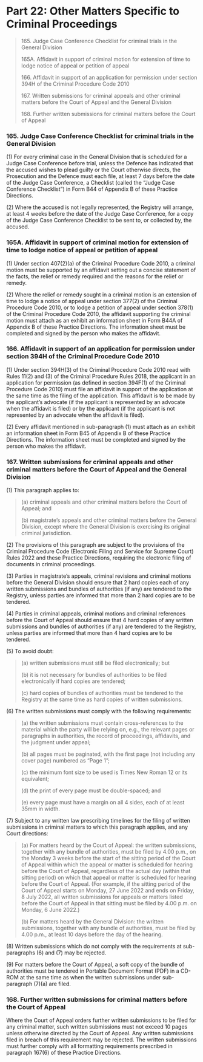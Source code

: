 # Part 22: Other Matters Specific to Criminal Proceedings

> 165\. Judge Case Conference Checklist for criminal trials in the General Division
>
> 165A. Affidavit in support of criminal motion for extension of time to lodge notice of appeal or petition of appeal
>
> 166\. Affidavit in support of an application for permission under section 394H of the Criminal Procedure Code 2010
>
> 167\. Written submissions for criminal appeals and other criminal matters before the Court of Appeal and the General Division
>
> 168\. Further written submissions for criminal matters before the Court of Appeal

### 165. Judge Case Conference Checklist for criminal trials in the General Division <a href="#id-165-judge-case-conference-checklist-for-criminal-trials-in-the-general-division" id="id-165-judge-case-conference-checklist-for-criminal-trials-in-the-general-division"></a>

(1) For every criminal case in the General Division that is scheduled for a Judge Case Conference before trial, unless the Defence has indicated that the accused wishes to plead guilty or the Court otherwise directs, the Prosecution and the Defence must each file, at least 7 days before the date of the Judge Case Conference, a Checklist (called the “Judge Case Conference Checklist”) in Form B44 of Appendix B of these Practice Directions.

(2) Where the accused is not legally represented, the Registry will arrange, at least 4 weeks before the date of the Judge Case Conference, for a copy of the Judge Case Conference Checklist to be sent to, or collected by, the accused.

### 165A. Affidavit in support of criminal motion for extension of time to lodge notice of appeal or petition of appeal <a href="#id-165-judge-case-conference-checklist-for-criminal-trials-in-the-general-division" id="id-165-judge-case-conference-checklist-for-criminal-trials-in-the-general-division"></a>

(1) Under section 407(2)(a) of the Criminal Procedure Code 2010, a criminal motion must be supported by an affidavit setting out a concise statement of the facts, the relief or remedy required and the reasons for the relief or remedy.

(2) Where the relief or remedy sought in a criminal motion is an extension of time to lodge a notice of appeal under section 377(2) of the Criminal Procedure Code 2010, or to lodge a petition of appeal under section 378(1) of the Criminal Procedure Code 2010, the affidavit supporting the criminal motion must attach as an exhibit an information sheet in Form B44A of Appendix B of these Practice Directions. The information sheet must be completed and signed by the person who makes the affidavit.

### 166. Affidavit in support of an application for permission under section 394H of the Criminal Procedure Code 2010 <a href="#id-166-affidavit-in-support-of-an-application-for-permission-under-section-394h-of-the-criminal-procedu" id="id-166-affidavit-in-support-of-an-application-for-permission-under-section-394h-of-the-criminal-procedu"></a>

(1) Under section 394H(3) of the Criminal Procedure Code 2010 read with Rules 11(2) and (3) of the Criminal Procedure Rules 2018, the applicant in an application for permission (as defined in section 394F(1) of the Criminal Procedure Code 2010) must file an affidavit in support of the application at the same time as the filing of the application. This affidavit is to be made by the applicant’s advocate (if the applicant is represented by an advocate when the affidavit is filed) or by the applicant (if the applicant is not represented by an advocate when the affidavit is filed).

(2) Every affidavit mentioned in sub-paragraph (1) must attach as an exhibit an information sheet in Form B45 of Appendix B of these Practice Directions. The information sheet must be completed and signed by the person who makes the affidavit.

### 167. Written submissions for criminal appeals and other criminal matters before the Court of Appeal and the General Division <a href="#id-167-written-submissions-for-criminal-appeals-and-other-criminal-matters-before-the-court-of-appeal-a" id="id-167-written-submissions-for-criminal-appeals-and-other-criminal-matters-before-the-court-of-appeal-a"></a>

(1) This paragraph applies to:

> (a) criminal appeals and other criminal matters before the Court of Appeal; and
>
> (b) magistrate’s appeals and other criminal matters before the General Division, except where the General Division is exercising its original criminal jurisdiction.

(2) The provisions of this paragraph are subject to the provisions of the Criminal Procedure Code (Electronic Filing and Service for Supreme Court) Rules 2022 and these Practice Directions, requiring the electronic filing of documents in criminal proceedings.

(3) Parties in magistrate’s appeals, criminal revisions and criminal motions before the General Division should ensure that 2 hard copies each of any written submissions and bundles of authorities (if any) are tendered to the Registry, unless parties are informed that more than 2 hard copies are to be tendered.

(4) Parties in criminal appeals, criminal motions and criminal references before the Court of Appeal should ensure that 4 hard copies of any written submissions and bundles of authorities (if any) are tendered to the Registry, unless parties are informed that more than 4 hard copies are to be tendered.

(5) To avoid doubt:

> (a) written submissions must still be filed electronically; but
>
> (b) it is not necessary for bundles of authorities to be filed electronically if hard copies are tendered;
>
> (c) hard copies of bundles of authorities must be tendered to the Registry at the same time as hard copies of written submissions.

(6) The written submissions must comply with the following requirements:

> (a) the written submissions must contain cross-references to the material which the party will be relying on, e.g., the relevant pages or paragraphs in authorities, the record of proceedings, affidavits, and the judgment under appeal;
>
> (b) all pages must be paginated, with the first page (not including any cover page) numbered as “Page 1”;
>
> (c) the minimum font size to be used is Times New Roman 12 or its equivalent;
>
> (d) the print of every page must be double-spaced; and
>
> (e) every page must have a margin on all 4 sides, each of at least 35mm in width.

(7) Subject to any written law prescribing timelines for the filing of written submissions in criminal matters to which this paragraph applies, and any Court directions:

> (a) For matters heard by the Court of Appeal: the written submissions, together with any bundle of authorities, must be filed by 4.00 p.m., on the Monday 3 weeks before the start of the sitting period of the Court of Appeal within which the appeal or matter is scheduled for hearing before the Court of Appeal, regardless of the actual day (within that sitting period) on which that appeal or matter is scheduled for hearing before the Court of Appeal. (For example, if the sitting period of the Court of Appeal starts on Monday, 27 June 2022 and ends on Friday, 8 July 2022, all written submissions for appeals or matters listed before the Court of Appeal in that sitting must be filed by 4.00 p.m. on Monday, 6 June 2022.)
>
> (b) For matters heard by the General Division: the written submissions, together with any bundle of authorities, must be filed by 4.00 p.m., at least 10 days before the day of the hearing.

(8) Written submissions which do not comply with the requirements at sub-paragraphs (6) and (7) may be rejected.

(9) For matters before the Court of Appeal, a soft copy of the bundle of authorities must be tendered in Portable Document Format (PDF) in a CD-ROM at the same time as when the written submissions under sub-paragraph (7)(a) are filed.

### 168. Further written submissions for criminal matters before the Court of Appeal <a href="#id-168-further-written-submissions-for-criminal-matters-before-the-court-of-appeal" id="id-168-further-written-submissions-for-criminal-matters-before-the-court-of-appeal"></a>

Where the Court of Appeal orders further written submissions to be filed for any criminal matter, such written submissions must not exceed 10 pages unless otherwise directed by the Court of Appeal. Any written submissions filed in breach of this requirement may be rejected. The written submissions must further comply with all formatting requirements prescribed in paragraph 167(6) of these Practice Directions.
